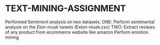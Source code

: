 # TEXT-MINING-ASSIGNMENT
Performed Sentiment analysis on two datasets. ONE:  Perform sentimental analysis on the Elon-musk tweets (Exlon-musk.csv) TWO:  Extract reviews of any product from ecommerce website like amazon Perform emotion mining
